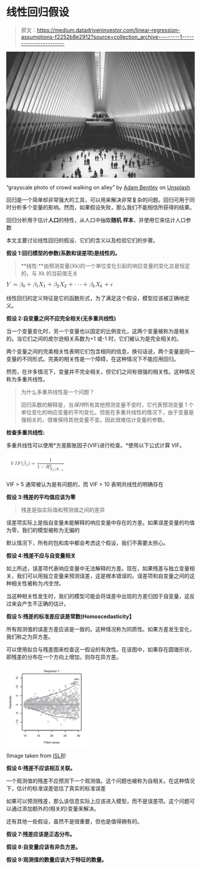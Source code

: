 # 线性回归假设

> 原文：<https://medium.datadriveninvestor.com/linear-regression-assumptions-f2252b8e2912?source=collection_archive---------1----------------------->

![](img/f7cf0789024110060f1681ff57b1a1cc.png)

“grayscale photo of crowd walking on alley” by [Adam Bentley](https://unsplash.com/@bentley6891?utm_source=medium&utm_medium=referral) on [Unsplash](https://unsplash.com?utm_source=medium&utm_medium=referral)

回归是一个简单却非常强大的工具，可以用来解决非常复杂的问题。回归可用于同时分析多个变量的影响。然而，如果假设失败，那么我们不能相信所获得的结果。

回归分析用于估计**人口**的特性，从人口中抽取**随机** **样本**，并使用它来估计人口参数

本文主要讨论线性回归的假设、它们的含义以及检验它们的步骤。

**假设 1:回归模型的参数(系数和误差项)是线性的。**

> **线性:**由预测变量(Xk)的一个单位变化引起的响应变量的变化总是恒定的，与 Xk 的当前值无关

![](img/4709d9fa1da41b1fb6b6671581371ce8.png)

线性回归的定义特征是它的函数形式，为了满足这个假设，模型应该被正确地定义。

**假设 2:自变量之间不应完全相关(无多重共线性)**

当一个变量变化时，另一个变量也以固定的比例变化，这两个变量被称为是相关的。当它们之间的皮尔逊相关系数为+1 或-1 时，它们被认为是完全相关的。

两个变量之间的完美相关性表明它们包含相同的信息，换句话说，两个变量是同一变量的不同形式。完美的相关性是一个障碍，在这种情况下不能应用回归。

然而，在许多情况下，变量并不完全相关，但它们之间有很强的相关性。这种情况称为多重共线性。

> 为什么多重共线性是一个问题？
> 
> 回归系数的解释是，当*保持*所有其他预测变量不变时，它代表预测变量 1 个单位变化的响应变量的平均变化。但是在多重共线性的情况下，由于变量是强相关的，很难保持其他变量不变。因此很难估计变量的参数。

**检查多重共线性:**

多重共线性可以使用*方差膨胀因子(VIF)进行检查。*使用以下公式计算 VIF。

![](img/d074cfd962764a799583e11bf0d17291.png)

VIF > 5 通常被认为是有问题的，而 VIF > 10 表明共线性的明确存在

**假设 3:残差的平均值应该为零**

> 残差是指实际值和预测值之间的差异

误差项实际上是指自变量未能解释的响应变量中存在的方差。如果误差变量的均值为零，我们的模型被称为无偏的

默认情况下，所有的包和库中都会考虑这个假设，我们不需要太担心。

**假设 4:残差不应与自变量相关**

如上所述，误差项代表响应变量中无法解释的方差。现在，如果残差与独立变量相关，我们可以用独立变量来预测误差，这是根本错误的。误差项和自变量之间的这种相关性被称为*内生性。*

当这种相关性发生时，我们的模型可能会将误差中出现的方差归因于自变量，这反过来会产生不正确的估计。

**假设 5:残差的标准差应该是常数(Homoscedasticity】**

所有观测值的误差方差应该是一致的。这种情况称为同质性。如果方差发生变化，我们称之为异方差。

可以使用拟合与残差图来检查这一假设的有效性。在该图中，如果存在圆锥形状，即残差的分布在一个方向上增加，则存在异方差。

![](img/da23472bc2f1e6d2a4b7589b93365ff2.png)

(Image taken from [ISLR](https://www.ime.unicamp.br/~dias/Intoduction%20to%20Statistical%20Learning.pdf))

**假设 6:残差不应该相互关联。**

一个观测值的残差不应预测下一个观测值。这个问题也被称为自相关。在这种情况下，估计的标准误差低估了真实的标准误差

如果可以预测残差，那么该信息实际上应该进入模型，而不是误差项。这个问题可以通过添加额外的(相关的)变量来解决。

还有其他一些假设，虽然不是很重要，但也是值得拥有的。

**假设 7:残差应该是正态分布。**

**假设 8:自变量应该有非负方差。**

**假设 9:观测值的数量应该大于特征的数量。**
